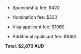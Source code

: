 - Sponsorship fee: $420 
- Nomination fee: $330 

- Visa applicant fee: $1060
- Additional applicant fee: $1060

**Total: $2,870 AUD**
